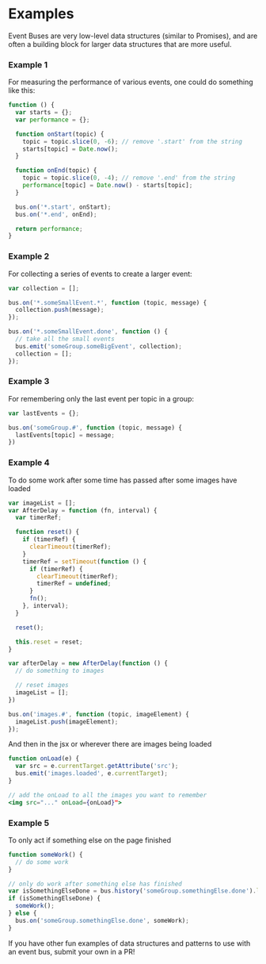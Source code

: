 # Examples

Event Buses are very low-level data structures (similar to Promises), and are often a building block for larger data structures that are more useful.

### Example 1

For measuring the performance of various events, one could do something like this:

```js
function () {
  var starts = {};
  var performance = {};

  function onStart(topic) {
    topic = topic.slice(0, -6); // remove '.start' from the string
    starts[topic] = Date.now();
  }

  function onEnd(topic) {
    topic = topic.slice(0, -4); // remove '.end' from the string
    performance[topic] = Date.now() - starts[topic];
  }

  bus.on('*.start', onStart);
  bus.on('*.end', onEnd);

  return performance;
}
```

### Example 2

For collecting a series of events to create a larger event:

```js
var collection = [];

bus.on('*.someSmallEvent.*', function (topic, message) {
  collection.push(message);
});

bus.on('*.someSmallEvent.done', function () {
  // take all the small events
  bus.emit('someGroup.someBigEvent', collection);
  collection = [];
});
```

### Example 3

For remembering only the last event per topic in a group:

```js
var lastEvents = {};

bus.on('someGroup.#', function (topic, message) {
  lastEvents[topic] = message;
})
```

### Example 4

To do some work after some time has passed after some images have loaded

```js
var imageList = [];
var AfterDelay = function (fn, interval) {
  var timerRef;

  function reset() {
    if (timerRef) {
      clearTimeout(timerRef);
    }
    timerRef = setTimeout(function () {
      if (timerRef) {
        clearTimeout(timerRef);
        timerRef = undefined;
      }
      fn();
    }, interval);
  }

  reset();

  this.reset = reset;
}

var afterDelay = new AfterDelay(function () {
  // do something to images

  // reset images
  imageList = [];
})

bus.on('images.#', function (topic, imageElement) {
  imageList.push(imageElement);
});
```

And then in the jsx or wherever there are images being loaded

```jsx
function onLoad(e) {
  var src = e.currentTarget.getAttribute('src');
  bus.emit('images.loaded', e.currentTarget);
}

// add the onLoad to all the images you want to remember
<img src="..." onLoad={onLoad}">
```

### Example 5

To only act if something else on the page finished

```js
function someWork() {
  // do some work
}

// only do work after something else has finished
var isSomethingElseDone = bus.history('someGroup.somethingElse.done').length > 0;
if (isSomethingElseDone) {
  someWork();
} else {
  bus.on('someGroup.somethingElse.done', someWork);
}
```

If you have other fun examples of data structures and patterns to use with an event bus, submit your own in a PR!
